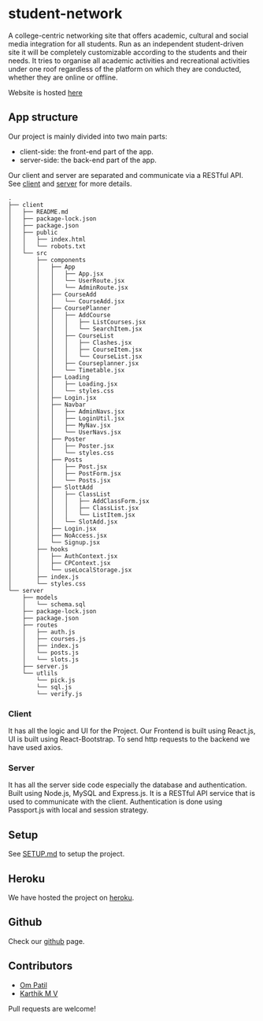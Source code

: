 # student-network

A college-centric networking site that offers academic, cultural and social media integration for all students. Run as an independent student-driven site it will be completely customizable according to the students and their needs. It tries to organise all academic activities and recreational activities under one roof regardless of the platform on which they are conducted, whether they are online or offline.

Website is hosted [here](https://studentdash.herokuapp.com/)

## App structure
Our project is mainly divided into two main parts:

- client-side: the front-end part of the app.
- server-side: the back-end part of the app.

Our client and server are separated and communicate via a RESTful API.
See [client](./Client/README.md) and [server](./Client/README.md) for more details.

```
.
├── client
│   ├── README.md
│   ├── package-lock.json
│   ├── package.json
│   ├── public
│   │   ├── index.html
│   │   └── robots.txt
│   └── src
│       ├── components
│       │   ├── App
│       │   │   ├── App.jsx
│       │   │   └── UserRoute.jsx
│       │   │   └── AdminRoute.jsx
│       │   ├── CourseAdd
│       │   │   └── CourseAdd.jsx
│       │   ├── CoursePlanner
│       │   │   ├── AddCourse
│       │   │   │   ├── ListCourses.jsx
│       │   │   │   └── SearchItem.jsx
│       │   │   ├── CourseList
│       │   │   │   ├── Clashes.jsx
│       │   │   │   ├── CourseItem.jsx
│       │   │   │   └── CourseList.jsx
│       │   │   ├── Courseplanner.jsx
│       │   │   └── Timetable.jsx
│       │   ├── Loading
│       │   │   ├── Loading.jsx
│       │   │   └── styles.css
│       │   ├── Login.jsx
│       │   ├── Navbar
│       │   │   ├── AdminNavs.jsx
│       │   │   ├── LoginUtil.jsx
│       │   │   ├── MyNav.jsx
│       │   │   └── UserNavs.jsx
│       │   ├── Poster
│       │   │   ├── Poster.jsx
│       │   │   └── styles.css
│       │   ├── Posts
│       │   │   ├── Post.jsx
│       │   │   ├── PostForm.jsx
│       │   │   └── Posts.jsx
│       │   ├── SlottAdd
│       │   │   ├── ClassList
│       │   │   │   ├── AddClassForm.jsx
│       │   │   │   ├── ClassList.jsx
│       │   │   │   └── ListItem.jsx
│       │   │   └── SlotAdd.jsx
│       │   ├── Login.jsx
│       │   ├── NoAccess.jsx
│       │   └── Signup.jsx
│       ├── hooks
│       │   ├── AuthContext.jsx
│       │   ├── CPContext.jsx
│       │   └── useLocalStorage.jsx
│       ├── index.js
│       └── styles.css
└── server
    ├── models
    │   └── schema.sql
    ├── package-lock.json
    ├── package.json
    ├── routes
    │   ├── auth.js
    │   ├── courses.js
    │   ├── index.js
    │   └── posts.js
    │   └── slots.js
    ├── server.js
    └── utlils
        └── pick.js
		└── sql.js
        └── verify.js
```

### Client
It has all the logic and UI for the Project. Our Frontend is built using React.js, UI is built using React-Bootstrap. To send http requests to the backend we have used axios.

### Server
It has all the server side code especially the database and authentication. Built using Node.js, MySQL and Express.js. It is a RESTful API service that is used to communicate with the client. Authentication is done using Passport.js with local and session strategy.

## Setup
See [SETUP.md](./SETUP.md) to setup the project.

## Heroku
We have hosted the project on [heroku](https://studentdash.herokuapp.com/).

## Github
Check our [github](https://github.com/karthikmurakonda/student-Dash/tree/SQL) page.

## Contributors
- [Om Patil](https://www.github.com/modernoctave)
- [Karthik M V ](https://www.github.com/karthikmurakonda)

Pull requests are welcome!
